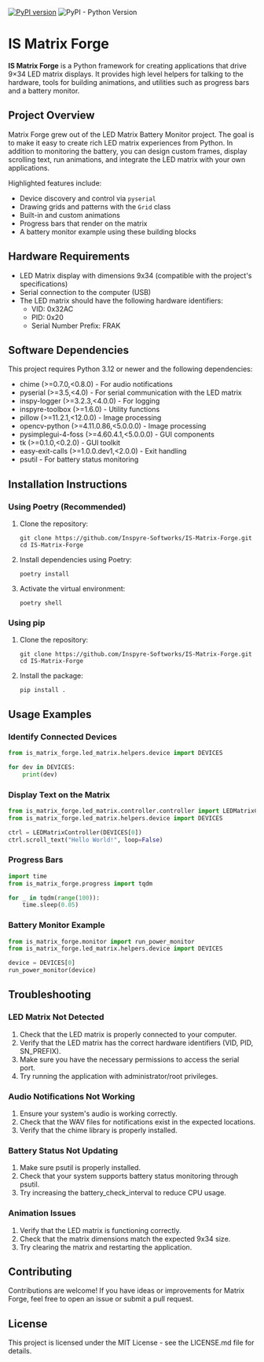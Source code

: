 [![PyPI version](https://img.shields.io/pypi/v/IS-Matrix-Forge)](https://pypi.org/project/IS-Matrix-Forge)
![PyPI - Python Version](https://img.shields.io/pypi/pyversions/IS-Matrix-Forge)


# IS Matrix Forge

**IS Matrix Forge** is a Python framework for creating applications that drive
9×34 LED matrix displays.  It provides high level helpers for talking to the
hardware, tools for building animations, and utilities such as progress bars and
a battery monitor.

## Project Overview

Matrix Forge grew out of the LED Matrix Battery Monitor project.  The goal is to
make it easy to create rich LED matrix experiences from Python.  In addition to
monitoring the battery, you can design custom frames, display scrolling text,
run animations, and integrate the LED matrix with your own applications.

Highlighted features include:
- Device discovery and control via `pyserial`
- Drawing grids and patterns with the `Grid` class
- Built-in and custom animations
- Progress bars that render on the matrix
- A battery monitor example using these building blocks

## Hardware Requirements

- LED Matrix display with dimensions 9x34 (compatible with the project's specifications)
- Serial connection to the computer (USB)
- The LED matrix should have the following hardware identifiers:
  - VID: 0x32AC
  - PID: 0x20
  - Serial Number Prefix: FRAK

## Software Dependencies

This project requires Python 3.12 or newer and the following dependencies:

- chime (>=0.7.0,<0.8.0) - For audio notifications
- pyserial (>=3.5,<4.0) - For serial communication with the LED matrix
- inspy-logger (>=3.2.3,<4.0.0) - For logging
- inspyre-toolbox (>=1.6.0) - Utility functions
- pillow (>=11.2.1,<12.0.0) - Image processing
- opencv-python (>=4.11.0.86,<5.0.0.0) - Image processing
- pysimplegui-4-foss (>=4.60.4.1,<5.0.0.0) - GUI components
- tk (>=0.1.0,<0.2.0) - GUI toolkit
- easy-exit-calls (>=1.0.0.dev1,<2.0.0) - Exit handling
- psutil - For battery status monitoring

## Installation Instructions

### Using Poetry (Recommended)

1. Clone the repository:
   ```
   git clone https://github.com/Inspyre-Softworks/IS-Matrix-Forge.git
   cd IS-Matrix-Forge
   ```

2. Install dependencies using Poetry:
   ```
   poetry install
   ```

3. Activate the virtual environment:
   ```
   poetry shell
   ```

### Using pip

1. Clone the repository:
   ```
   git clone https://github.com/Inspyre-Softworks/IS-Matrix-Forge.git
   cd IS-Matrix-Forge
   ```

2. Install the package:
   ```
   pip install .
   ```

## Usage Examples

### Identify Connected Devices

```python
from is_matrix_forge.led_matrix.helpers.device import DEVICES

for dev in DEVICES:
    print(dev)
```

### Display Text on the Matrix

```python
from is_matrix_forge.led_matrix.controller.controller import LEDMatrixController
from is_matrix_forge.led_matrix.helpers.device import DEVICES

ctrl = LEDMatrixController(DEVICES[0])
ctrl.scroll_text("Hello World!", loop=False)
```

### Progress Bars

```python
import time
from is_matrix_forge.progress import tqdm

for _ in tqdm(range(100)):
    time.sleep(0.05)
```

### Battery Monitor Example

```python
from is_matrix_forge.monitor import run_power_monitor
from is_matrix_forge.led_matrix.helpers.device import DEVICES

device = DEVICES[0]
run_power_monitor(device)
```

## Troubleshooting

### LED Matrix Not Detected

1. Check that the LED matrix is properly connected to your computer.
2. Verify that the LED matrix has the correct hardware identifiers (VID, PID, SN_PREFIX).
3. Make sure you have the necessary permissions to access the serial port.
4. Try running the application with administrator/root privileges.

### Audio Notifications Not Working

1. Ensure your system's audio is working correctly.
2. Check that the WAV files for notifications exist in the expected locations.
3. Verify that the chime library is properly installed.

### Battery Status Not Updating

1. Make sure psutil is properly installed.
2. Check that your system supports battery status monitoring through psutil.
3. Try increasing the battery_check_interval to reduce CPU usage.

### Animation Issues

1. Verify that the LED matrix is functioning correctly.
2. Check that the matrix dimensions match the expected 9x34 size.
3. Try clearing the matrix and restarting the application.

## Contributing

Contributions are welcome! If you have ideas or improvements for Matrix Forge,
feel free to open an issue or submit a pull request.

## License

This project is licensed under the MIT License - see the LICENSE.md file for details.
